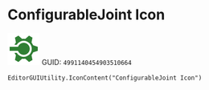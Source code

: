 # ConfigurableJoint Icon
![](/img/ConfigurableJoint%20Icon.png)
GUID: `4991140454903510664`
```
EditorGUIUtility.IconContent("ConfigurableJoint Icon")
```
